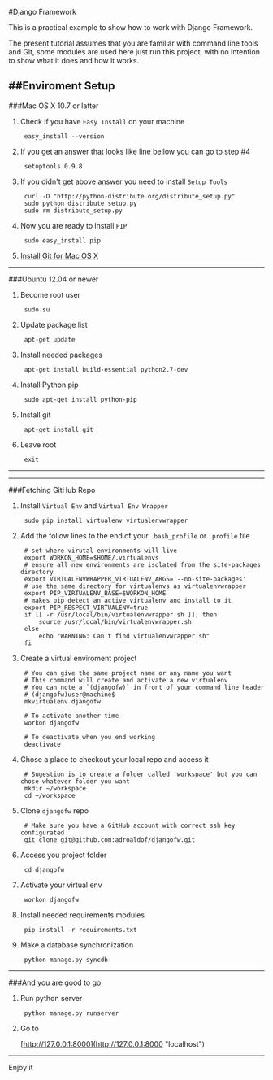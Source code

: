 #Django Framework

This is a practical example to show how to work with Django Framework.

The present tutorial assumes that you are familiar with command line tools and Git, some modules are used here just run this project, with no intention to show what it does and how it works.


##Enviroment Setup
---
###Mac OS X 10.7 or latter

1. Check if you have `Easy Install` on your machine

        easy_install --version

2. If you get an answer that looks like line bellow you can go to step #4

        setuptools 0.9.8

3. If you didn't get above answer you need to install `Setup Tools`

        curl -O "http://python-distribute.org/distribute_setup.py"
        sudo python distribute_setup.py
        sudo rm distribute_setup.py

4. Now you are ready to install `PIP`

        sudo easy_install pip

5. [Install Git for Mac OS X](https://help.github.com/articles/set-up-git#platform-mac "GitHub for Mac")


---
###Ubuntu 12.04 or newer
1. Become root user

        sudo su

2. Update package list

        apt-get update

3. Install needed packages

        apt-get install build-essential python2.7-dev

4. Install Python pip

        sudo apt-get install python-pip

5. Install git

        apt-get install git

6. Leave root

        exit


---

---
###Fetching GitHub Repo

1. Install `Virtual Env` and `Virtual Env Wrapper`

        sudo pip install virtualenv virtualenvwrapper

2. Add the follow lines to the end of your `.bash_profile` or `.profile` file

        # set where virutal environments will live
        export WORKON_HOME=$HOME/.virtualenvs
        # ensure all new environments are isolated from the site-packages directory
        export VIRTUALENVWRAPPER_VIRTUALENV_ARGS='--no-site-packages'
        # use the same directory for virtualenvs as virtualenvwrapper
        export PIP_VIRTUALENV_BASE=$WORKON_HOME
        # makes pip detect an active virtualenv and install to it
        export PIP_RESPECT_VIRTUALENV=true
        if [[ -r /usr/local/bin/virtualenvwrapper.sh ]]; then
            source /usr/local/bin/virtualenvwrapper.sh
        else
            echo "WARNING: Can't find virtualenvwrapper.sh"
        fi

3. Create a virtual enviroment project

        # You can give the same project name or any name you want
        # This command will create and activate a new virtualenv
        # You can note a `(djangofw)` in front of your command line header
        # (djangofw)user@machine$
        mkvirtualenv djangofw

        # To activate another time
        workon djangofw

        # To deactivate when you end working
        deactivate

4. Chose a place to checkout your local repo and access it

        # Sugestion is to create a folder called 'workspace' but you can chose whatever folder you want
        mkdir ~/workspace
        cd ~/workspace

5. Clone `djangofw` repo

        # Make sure you have a GitHub account with correct ssh key configurated
        git clone git@github.com:adroaldof/djangofw.git

6. Access you project folder

        cd djangofw

7. Activate your virtual env

        workon djangofw

8. Install needed requirements modules

        pip install -r requirements.txt

9. Make a database synchronization

        python manage.py syncdb


---
###And you are good to go

1. Run python server

        python manage.py runserver

2. Go to

    [http://127.0.0.1:8000](http://127.0.0.1:8000 "localhost")

---

Enjoy it